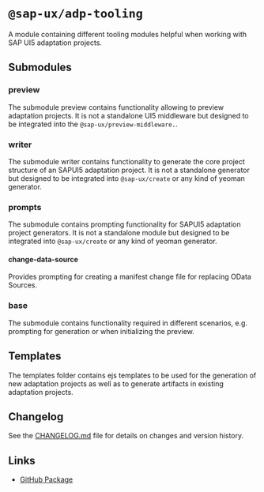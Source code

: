 #  `@sap-ux/adp-tooling`

A module containing different tooling modules helpful when working with SAP UI5 adaptation projects.

## Submodules

### preview
The submodule preview contains functionality allowing to preview adaptation projects. It is not a standalone UI5 middleware but designed to be integrated into the `@sap-ux/preview-middleware.`.

### writer
The submodule writer contains functionality to generate the core project structure of an SAPUI5 adaptation project. It is not a standalone generator but designed to be integrated into `@sap-ux/create` or any kind of yeoman generator.

### prompts
The submodule contains prompting functionality for SAPUI5 adaptation project generators. It is not a standalone module but designed to be integrated into `@sap-ux/create` or any kind of yeoman generator.
#### change-data-source
Provides prompting for creating a manifest change file for replacing OData Sources.

### base
The submodule contains functionality required in different scenarios, e.g. prompting for generation or when initializing the preview.

## Templates
The templates folder contains ejs templates to be used for the generation of new adaptation projects as well as to generate artifacts in existing adaptation projects.
## Changelog

See the [CHANGELOG.md](https://github.com/SAP/open-ux-tools/blob/main/packages/adp-tooling/CHANGELOG.md) file for details on changes and version history.
## Links

- [GitHub Package](https://github.com/SAP/open-ux-tools/tree/main/packages/adp-tooling)
